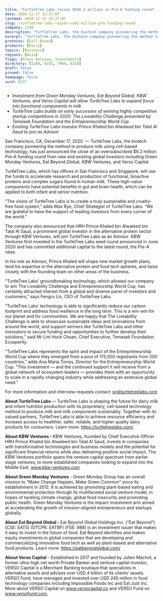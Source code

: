 ```yaml
---
title: "TurtleTree Labs raises US$6.2 million in Pre-A funding round"
date: 2020-12-17 15:27:07
lastmod: 2020-12-17 15:27:07
slug: /turtletree-labs-raises-us62-million-pre-funding-round
company: 1249
description: "TurtleTree Labs, the biotech company pioneering the method to produce milk using cell-based technology, has just announced the close of an oversubscribed $6.2 million Pre-A funding round from new and existing global investors including Green Monday Ventures, Eat Beyond Global, KBW Ventures, and Verso Capital."
excerpt: "TurtleTree Labs, the biotech company pioneering the method to produce milk using cell-based technology, has just announced the close of an oversubscribed $6.2 million Pre-A funding round from new and existing global investors including Green Monday Ventures, Eat Beyond Global, KBW Ventures, and Verso Capital."
proteins: [Cell-Based]
products: [Dairy]
topics: [Business]
regions: [Asia]
flags: [Press Release, Investments]
directory: [1249, 6281, 7964, 8328]
draft: false
pinned: false
homepage: false
uuid: 8137
---
```

<ul>
<li><em>Investment from Green Monday Ventures, Eat Beyond Global, KBW Ventures, and Verso Capital will allow TurtleTree Labs to expand focus into functional components in milk</em></li>
<li><em>TurtleTree Labs builds on early successes of winning highly competitive startup competitions in 2020: The Liveability Challenge presented by Temasek Foundation and the Entrepreneurship World Cup</em></li>
<li><em>Existing TurtleTree Labs investor Prince Khaled bin Alwaleed bin Talal Al Saud to join as Advisor </em></li>
</ul>
<p>San Francisco, CA, December 17, 2020  — TurtleTree Labs, the biotech company pioneering the method to produce milk using cell-based technology, has just announced the close of an oversubscribed $6.2 million Pre-A funding round from new and existing global investors including Green Monday Ventures, Eat Beyond Global, KBW Ventures, and Verso Capital.</p>
<p>TurtleTree Labs, which has offices in San Francisco and Singapore, will use the funds to accelerate research and production of functional, bioactive proteins and complex sugars found in human milk. These high-value components have potential benefits in gut and brain health, which can be applied to both infant and senior nutrition.</p>
<p>“The vision of TurtleTree Labs is to create a truly sustainable and cruelty-free food system,” adds Max Rye, Chief Strategist of TurtleTree Labs. “We are grateful to have the support of leading investors from every corner of the world.”  </p>
<p>The company also announced that HRH Prince Khaled bin Alwaleed bin Talal Al Saud, a prominent global investor in the alternative protein sector through KBW Ventures, will join TurtleTree Labs as an Advisor. KBW Ventures first invested in the TurtleTree Labs seed round announced in June 2020 and has committed additional capital to the latest round, the Pre-A raise.</p>
<p>In his role as Advisor, Prince Khaled will shape new market growth plans, lend his expertise in the alternative protein and food tech spheres, and liaise closely with the founding team on other areas of the business. </p>
<p>“TurtleTree Labs’ groundbreaking technology, which allowed our company to win The Liveability Challenge and Entrepreneurship World Cup, has certainly attracted interest from a global and diverse panel of investors and customers,” says Fengru Lin, CEO of TurtleTree Labs.</p>
<p>“TurtleTree Labs’ technology is able to significantly reduce our carbon footprint and address food resilience in the long term. This is a win-win for our planet and for communities. We are happy that The Liveability Challenge is able to showcase sustainable ideas and innovations from around the world, and support winners like TurtleTree Labs and other innovators to secure funding and opportunities to further develop their solutions,” said Mr Lim Hock Chuan, Chief Executive, Temasek Foundation Ecosperity.</p>
<p>“TurtleTree Labs represents the spirit and impact of the Entrepreneurship World Cup where they emerged from a pool of 175,000 registrants from 200 countries,” adds Ana Maria Torres, Director for the Entrepreneurship World Cup. “This investment — and the continued support it will receive from a global network of ecosystem leaders — provides them with an opportunity to scale in a rapidly-changing industry while addressing an extensive global need.”</p>
<p>For more information and interview requests contact:<em> </em><a href="mailto:pr@turtletreelabs.com">pr@turtletreelabs.com</a></p>
<p><strong>About TurtleTree Labs </strong>— TurtleTree Labs is shaping the future for dairy milk and infant nutrition production with its proprietary, cell-based technology method to produce milk and milk components sustainably. Together with its valued partners, TurtleTree Labs is able to achieve resource efficiency and increase access to healthier, safer, reliable, and higher quality dairy products for consumers. Learn more: <a href="https://turtletreelabs.com/">https://turtletreelabs.com/ </a></p>
<p><strong>About KBW Ventures - </strong>KBW Ventures, founded by Chief Executive Officer HRH Prince Khaled bin Alwaleed bin Talal Al Saud, invests in companies with transformative technologies and business models and the potential for significant financial returns while also delivering positive social impact. The KBW Ventures portfolio spans the venture capital spectrum from earlier stage ventures, to more established companies looking to expand into the Middle East. <a href="http://www.kbw-ventures.com">www.kbw-ventures.com </a></p>
<p><strong>About Green Monday Ventures </strong>- Green Monday Group has an overall mission to “Make Change Happen, Make Green Common” since its establishment in 2012. It is achieved by promoting plant-based eating and environmental protection through its multifaceted social venture model, in hopes of tackling climate change, global food insecurity and promoting public health. Green Monday Ventures is the impact investment arm aimed at accelerating the growth of mission-aligned entrepreneurs and startups globally.</p>
<p><strong>About Eat Beyond Global - </strong>Eat Beyond Global Holdings Inc. (“Eat Beyond”) (CSE: EATS) (OTCPK: EATBF) (FSE: 988) is an investment issuer that makes it easy to invest in the future of food. Eat Beyond identifies and makes equity investments in global companies that are developing and commercializing innovative food tech as well as plant-based and alternative food products. Learn more: <a href="https://eatbeyondglobal.com/">https://eatbeyondglobal.com/</a></p>
<p><strong>About Verso Capital</strong> - Established in 2017 and founded by Julien Machot, a former ultra-high net worth Private Banker and venture capital investor, VERSO Capital is a Merchant Banking boutique that specializes in alternative assets and advises over USD 4 billion of its clients’ assets. VERSO Fund, have managed and invested over USD 245 million in food technology companies including Impossible Foods Inc and Eat Just Inc. More about VERSO Capital on <a href="http://www.versocapital.co">www.versocapital.co</a> and VERSO Fund on <a href="http://www.versofund.com.">www.versofund.com.</a></p>
